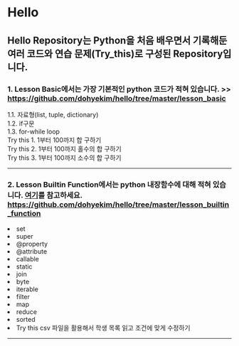 Hello
==========


Hello Repository는 Python을 처음 배우면서 기록해둔 여러 코드와 연습 문제(Try_this)로 구성된 Repository입니다.
--------------

### 1. Lesson Basic에서는 가장 기본적인 python 코드가 적혀 있습니다. >> https://github.com/dohyekim/hello/tree/master/lesson_basic
1.1. 자료형(list, tuple, dictionary)<br />
1.2. if구문<br />
1.3. for-while loop<br />
Try this 1. 1부터 100까지 합 구하기<br />
Try this 2. 1부터 100까지 홀수의 합 구하기<br />
Try this 3. 1부터 100까지 소수의 합 구하기
<hr/>

### 2. Lesson Builtin Function에서는 python 내장함수에 대해 적혀 있습니다. <a href="https://github.com/dohyekim/hello/tree/master/lesson_builtin_function">여기</a>를 참고하세요. https://github.com/dohyekim/hello/tree/master/lesson_builtin_function
 <li> set <br />
 <li> super  <br />
 <li>  @property<br />
 <li> @attribute<br />
 <li>callable<br />
 <li>static<br />
 <li>join<br />
 <li>byte<br />
 <li>iterable<br />
 <li>filter<br />
 <li>map<br />
 <li>reduce<br />
 <li>sorted<br />
   <li>Try this csv 파일을 활용해서 학생 목록 읽고 조건에 맞게 수정하기
<hr/>
